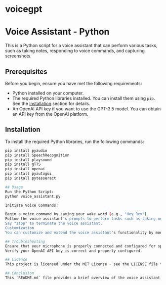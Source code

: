 # voicegpt
# Voice Assistant - Python

This is a Python script for a voice assistant that can perform various tasks, such as taking notes, responding to voice commands, and capturing screenshots.

## Prerequisites

Before you begin, ensure you have met the following requirements:

- Python installed on your computer.
- The required Python libraries installed. You can install them using `pip`. See the [Installation](#installation) section for details.
- An OpenAI API key if you want to use the GPT-3.5 model. You can obtain an API key from the OpenAI platform.

## Installation

To install the required Python libraries, run the following commands:

```bash
pip install pyaudio
pip install SpeechRecognition
pip install playsound
pip install gTTS
pip install openai
pip install pyautogui
pip install pytesseract

## Usage
Run the Python Script:
python voice_assistant.py

Initiate Voice Commands:

Begin a voice command by saying your wake word (e.g., "Hey Rex").
Follow the voice assistant's prompts to perform tasks such as taking notes, responding to specific commands, and capturing screenshots.
Say "stop" to terminate the voice assistant.
Customization
You can customize and extend the voice assistant's functionality by modifying the Python code. You can add new voice commands, change responses, or adjust the behavior as needed.

## Troubleshooting
Ensure that your microphone is properly connected and configured for speech recognition.
Verify your OpenAI API key is correct and properly configured.

## License
This project is licensed under the MIT License - see the LICENSE file for details.

## Conclusion
This `README.md` file provides a brief overview of the voice assistant project, installation instructions, usage guidance, customization options, and troubleshooting tips. You can modify and expand it further to suit your project's specific needs and provide more detailed information.
